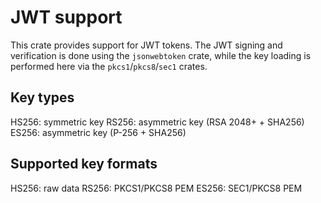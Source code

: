 # JWT support

This crate provides support for JWT tokens. The JWT signing and verification is done
using the `jsonwebtoken` crate, while the key loading is performed here via the
`pkcs1`/`pkcs8`/`sec1` crates.

## Key types

HS256: symmetric key
RS256: asymmetric key (RSA 2048+ + SHA256)
ES256: asymmetric key (P-256 + SHA256)

## Supported key formats

HS256: raw data
RS256: PKCS1/PKCS8 PEM
ES256: SEC1/PKCS8 PEM

